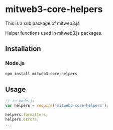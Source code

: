 # mitweb3-core-helpers

This is a sub package of mitweb3.js

Helper functions used in mitweb3.js packages.

## Installation

### Node.js

```bash
npm install mitweb3-core-helpers
```

## Usage

```js
// in node.js
var helpers = require('mitweb3-core-helpers');

helpers.formatters;
helpers.errors;
...
```
